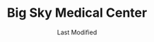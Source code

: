 ---
layout: location-page
date: Last Modified
description: "Local COVID-19 testing is available at Big Sky Medical Center in Big Sky, Montana, USA."
permalink: "locations/montana/big-sky/big-sky-medical-center/"
tags:
  - locations
  - montana
title: Big Sky Medical Center
uniqueName: big-sky-medical-center
state: Montana
stateAbbr: MT
hood: "Big Sky"
address: "334 Town Center Ave"
city: "Big Sky"
zip: "59716"
zipsNearby: "59710 59714 59715 59716 59717 59718 59719 59771 59772 59720 59721 59018 59027 59729 59730 59030 59735 59047 59740 59052 59741 59745 59747 59065 59749 59752 59751 59754 59755 59758 59759 59760 82190 83429 83433 59773" 
mapUrl: "http://maps.apple.com/?q=Big+Sky+Medical+Center&address=334+Town+Center+Ave,Big+Sky,Montana,59716"
locationType: Drive-thru
phone: "406-414-2619"
website: "undefined"
onlineBooking: undefined
closed: undefined
closedUpdate: May 18th, 2020
notes: "By appointment only. Requires doctor's referral. Requires referral from a primary health provider."
days: Everyday
hours: 8:30AM-6PM
ctaMessage: Call 406-414-2619
ctaUrl: "tel:406-414-2619"
---